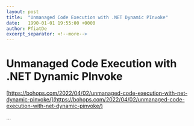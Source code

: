 ```yaml
---
layout: post
title:  "Unmanaged Code Execution with .NET Dynamic PInvoke"
date:   1990-01-01 19:55:00 +0000
author: PfiatDe
excerpt_separator: <!--more-->
---
```


# Unmanaged Code Execution with .NET Dynamic PInvoke
[https://bohops.com/2022/04/02/unmanaged-code-execution-with-net-dynamic-pinvoke/](https://bohops.com/2022/04/02/unmanaged-code-execution-with-net-dynamic-pinvoke/)

...
<!--more-->
